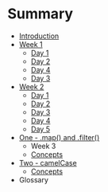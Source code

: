 # Summary

* [Introduction](README.md)
* [Week 1](week1/week1.md)
   * [Day 1](week1/day_2.md)
   * [Day 2](week1/day_3.md)
   * [Day 4](week1/day_5.md)
   * [Day 3](week1/day_4.md)
* [Week 2](week2/week2.md)
   * [Day 1](week2/day_6.md)
   * [Day 2](week2/day_7.md)
   * [Day 3](week2/day_8.md)
   * [Day 4](day_4.md)
   * [Day 5](day_5.md)
* [One - .map() and .filter()](one_-_map_and_filter.md)
   * Week 3
   * [Concepts](concepts1.md)
* [Two - camelCase](two_-_camelcase.md)
   * [Concepts](concepts.md)
* Glossary

